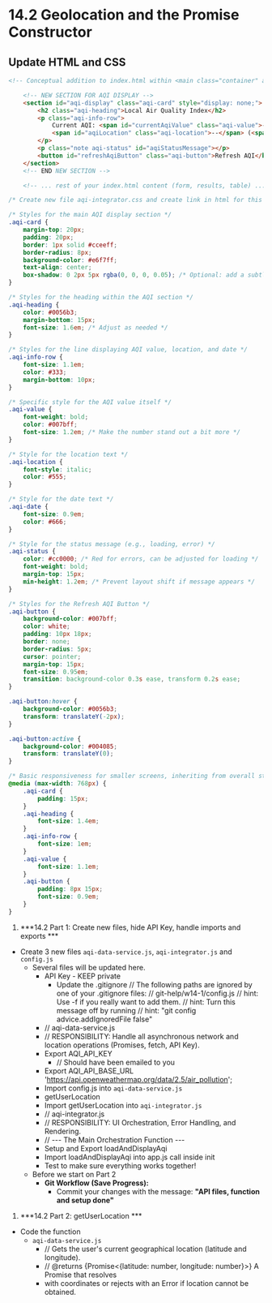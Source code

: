 # 14.2  Geolocation and the Promise Constructor

## Update HTML and CSS
```html
<!-- Conceptual addition to index.html within <main class="container" after the "Calculate your carbon..." text> -->

    <!-- NEW SECTION FOR AQI DISPLAY -->
    <section id="aqi-display" class="aqi-card" style="display: none;">
        <h2 class="aqi-heading">Local Air Quality Index</h2>
        <p class="aqi-info-row">
            Current AQI: <span id="currentAqiValue" class="aqi-value">--</span> at
            <span id="aqiLocation" class="aqi-location">--</span> (<span id="aqiDate" class="aqi-date">--</span>)
        </p>
        <p class="note aqi-status" id="aqiStatusMessage"></p>
        <button id="refreshAqiButton" class="aqi-button">Refresh AQI</button>
    </section>
    <!-- END NEW SECTION -->

    <!-- ... rest of your index.html content (form, results, table) ... -->
```

```css
/* Create new file aqi-integrator.css and create link in html for this new css file*/

/* Styles for the main AQI display section */
.aqi-card {
    margin-top: 20px;
    padding: 20px;
    border: 1px solid #cceeff;
    border-radius: 8px;
    background-color: #e6f7ff;
    text-align: center;
    box-shadow: 0 2px 5px rgba(0, 0, 0, 0.05); /* Optional: add a subtle shadow */
}

/* Styles for the heading within the AQI section */
.aqi-heading {
    color: #0056b3;
    margin-bottom: 15px;
    font-size: 1.6em; /* Adjust as needed */
}

/* Styles for the line displaying AQI value, location, and date */
.aqi-info-row {
    font-size: 1.1em;
    color: #333;
    margin-bottom: 10px;
}

/* Specific style for the AQI value itself */
.aqi-value {
    font-weight: bold;
    color: #007bff;
    font-size: 1.2em; /* Make the number stand out a bit more */
}

/* Style for the location text */
.aqi-location {
    font-style: italic;
    color: #555;
}

/* Style for the date text */
.aqi-date {
    font-size: 0.9em;
    color: #666;
}

/* Style for the status message (e.g., loading, error) */
.aqi-status {
    color: #cc0000; /* Red for errors, can be adjusted for loading */
    font-weight: bold;
    margin-top: 15px;
    min-height: 1.2em; /* Prevent layout shift if message appears */
}

/* Styles for the Refresh AQI Button */
.aqi-button {
    background-color: #007bff;
    color: white;
    padding: 10px 18px;
    border: none;
    border-radius: 5px;
    cursor: pointer;
    margin-top: 15px;
    font-size: 0.95em;
    transition: background-color 0.3s ease, transform 0.2s ease;
}

.aqi-button:hover {
    background-color: #0056b3;
    transform: translateY(-2px);
}

.aqi-button:active {
    background-color: #004085;
    transform: translateY(0);
}

/* Basic responsiveness for smaller screens, inheriting from overall style.css */
@media (max-width: 768px) {
    .aqi-card {
        padding: 15px;
    }
    .aqi-heading {
        font-size: 1.4em;
    }
    .aqi-info-row {
        font-size: 1em;
    }
    .aqi-value {
        font-size: 1.1em;
    }
    .aqi-button {
        padding: 8px 15px;
        font-size: 0.9em;
    }
}
```

1. ***14.2 Part 1: Create new files, hide API Key, handle imports and exports ***
* Create 3 new files `aqi-data-service.js`, `aqi-integrator.js` and `config.js`
    - Several files will be updated here.
        - API Key - KEEP private
            - Update the .gitignore
            // The following paths are ignored by one of your .gitignore files:
            // git-help/w14-1/config.js
            // hint: Use -f if you really want to add them.
            // hint: Turn this message off by running
            // hint: "git config advice.addIgnoredFile false"
        - // aqi-data-service.js
        - // RESPONSIBILITY: Handle all asynchronous network and location operations (Promises, fetch, API Key).
        - Export AQI_API_KEY 
            - // Should have been emailed to you
        - Export AQI_API_BASE_URL 'https://api.openweathermap.org/data/2.5/air_pollution';
        - Import config.js into `aqi-data-service.js`
        - getUserLocation
        - Import getUserLocation into `aqi-integrator.js`
        - // aqi-integrator.js
        - // RESPONSIBILITY: UI Orchestration, Error Handling, and Rendering.
        - //  --- The Main Orchestration Function ---
        - Setup and Export loadAndDisplayAqi
        - Import loadAndDisplayAqi into app.js call inside init
        - Test to make sure everything works together!
    - Before we start on Part 2
        * **Git Workflow (Save Progress):**
            * Commit your changes with the message: **"API files, function and setup done"**

1. ***14.2 Part 2: getUserLocation ***
* Code the function
    - `aqi-data-service.js`
        - // Gets the user's current geographical location (latitude and longitude).
        - // @returns {Promise<{latitude: number, longitude: number}>} A Promise that resolves
        - with coordinates or rejects with an Error if location cannot be obtained.
        